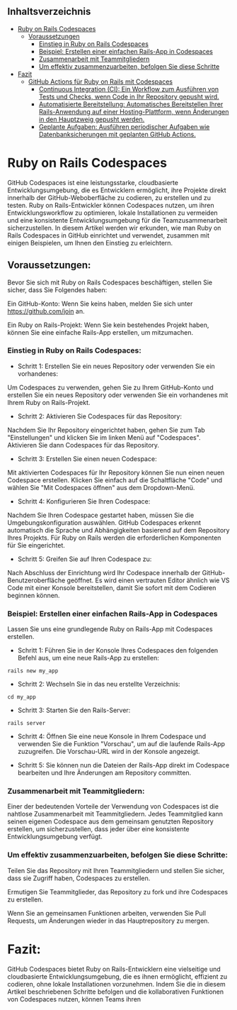 ## Inhaltsverzeichnis
- [Ruby on Rails Codespaces](#ruby-on-rails-codespaces)
  - [Voraussetzungen](#voraussetzungen)
    - [Einstieg in Ruby on Rails Codespaces](#einstieg-in-ruby-on-rails-codespaces)
    - [Beispiel: Erstellen einer einfachen Rails-App in Codespaces](#beispiel-erstellen-einer-einfachen-rails-app-in-codespaces)
    - [Zusammenarbeit mit Teammitgliedern](#zusammenarbeit-mit-teammitgliedern)
    - [Um effektiv zusammenzuarbeiten, befolgen Sie diese Schritte](#um-effektiv-zusammenzuarbeiten-befolgen-sie-diese-schritte)
- [Fazit](#fazit)
  - [GitHub Actions für Ruby on Rails mit Codespaces](#github-actions-für-ruby-on-rails-mit-codespaces)
    - [Continuous Integration (CI): Ein Workflow zum Ausführen von Tests und Checks, wenn Code in Ihr Repository gepusht wird.](#continuous-integration-ci-einrichten-eines-workflows-zum-ausführen-von-tests-und-checks-wenn-code-in-ihr-repository-gepusht-wird)
    - [Automatisierte Bereitstellung: Automatisches Bereitstellen Ihrer Rails-Anwendung auf einer Hosting-Plattform, wenn Änderungen in den Hauptzweig gepusht werden.](#automatisierte-bereitstellung-automatisches-bereitstellen-ihrer-rails-anwendung-auf-einer-hosting-plattform-wenn-änderungen-im-hauptzweig-gepusht-werden)
    - [Geplante Aufgaben: Ausführen periodischer Aufgaben wie Datenbanksicherungen mit geplanten GitHub Actions.](#geplante-aufgaben-ausführen-periodischer-aufgaben-wie-datenbanksicherungen-mit-geplanten-github-actions)

# Ruby on Rails Codespaces

GitHub Codespaces ist eine leistungsstarke, cloudbasierte Entwicklungsumgebung, die es Entwicklern ermöglicht, ihre Projekte direkt innerhalb der GitHub-Weboberfläche zu codieren, zu erstellen und zu testen. Ruby on Rails-Entwickler können Codespaces nutzen, um ihren Entwicklungsworkflow zu optimieren, lokale Installationen zu vermeiden und eine konsistente Entwicklungsumgebung für die Teamzusammenarbeit sicherzustellen. In diesem Artikel werden wir erkunden, wie man Ruby on Rails Codespaces in GitHub einrichtet und verwendet, zusammen mit einigen Beispielen, um Ihnen den Einstieg zu erleichtern.

## Voraussetzungen:

Bevor Sie sich mit Ruby on Rails Codespaces beschäftigen, stellen Sie sicher, dass Sie Folgendes haben:

Ein GitHub-Konto: Wenn Sie keins haben, melden Sie sich unter https://github.com/join an.

Ein Ruby on Rails-Projekt: Wenn Sie kein bestehendes Projekt haben, können Sie eine einfache Rails-App erstellen, um mitzumachen.

### Einstieg in Ruby on Rails Codespaces:

- Schritt 1: Erstellen Sie ein neues Repository oder verwenden Sie ein vorhandenes:

Um Codespaces zu verwenden, gehen Sie zu Ihrem GitHub-Konto und erstellen Sie ein neues Repository oder verwenden Sie ein vorhandenes mit Ihrem Ruby on Rails-Projekt.

- Schritt 2: Aktivieren Sie Codespaces für das Repository:

Nachdem Sie Ihr Repository eingerichtet haben, gehen Sie zum Tab "Einstellungen" und klicken Sie im linken Menü auf "Codespaces". Aktivieren Sie dann Codespaces für das Repository.

- Schritt 3: Erstellen Sie einen neuen Codespace:

Mit aktivierten Codespaces für Ihr Repository können Sie nun einen neuen Codespace erstellen. Klicken Sie einfach auf die Schaltfläche "Code" und wählen Sie "Mit Codespaces öffnen" aus dem Dropdown-Menü.

- Schritt 4: Konfigurieren Sie Ihren Codespace:

Nachdem Sie Ihren Codespace gestartet haben, müssen Sie die Umgebungskonfiguration auswählen. GitHub Codespaces erkennt automatisch die Sprache und Abhängigkeiten basierend auf dem Repository Ihres Projekts. Für Ruby on Rails werden die erforderlichen Komponenten für Sie eingerichtet.

- Schritt 5: Greifen Sie auf Ihren Codespace zu:

Nach Abschluss der Einrichtung wird Ihr Codespace innerhalb der GitHub-Benutzeroberfläche geöffnet. Es wird einen vertrauten Editor ähnlich wie VS Code mit einer Konsole bereitstellen, damit Sie sofort mit dem Codieren beginnen können.

### Beispiel: Erstellen einer einfachen Rails-App in Codespaces

Lassen Sie uns eine grundlegende Ruby on Rails-App mit Codespaces erstellen.

- Schritt 1: Führen Sie in der Konsole Ihres Codespaces den folgenden Befehl aus, um eine neue Rails-App zu erstellen:

```
rails new my_app

```
- Schritt 2: Wechseln Sie in das neu erstellte Verzeichnis:

```
cd my_app

```
- Schritt 3: Starten Sie den Rails-Server:

```
rails server
```

- Schritt 4: Öffnen Sie eine neue Konsole in Ihrem Codespace und verwenden Sie die Funktion "Vorschau", um auf die laufende Rails-App zuzugreifen. Die Vorschau-URL wird in der Konsole angezeigt.

- Schritt 5: Sie können nun die Dateien der Rails-App direkt im Codespace bearbeiten und Ihre Änderungen am Repository committen.

### Zusammenarbeit mit Teammitgliedern:

Einer der bedeutenden Vorteile der Verwendung von Codespaces ist die nahtlose Zusammenarbeit mit Teammitgliedern. Jedes Teammitglied kann seinen eigenen Codespace aus dem gemeinsam genutzten Repository erstellen, um sicherzustellen, dass jeder über eine konsistente Entwicklungsumgebung verfügt.

### Um effektiv zusammenzuarbeiten, befolgen Sie diese Schritte:

Teilen Sie das Repository mit Ihren Teammitgliedern und stellen Sie sicher, dass sie Zugriff haben, Codespaces zu erstellen.

Ermutigen Sie Teammitglieder, das Repository zu fork und ihre Codespaces zu erstellen.

Wenn Sie an gemeinsamen Funktionen arbeiten, verwenden Sie Pull Requests, um Änderungen wieder in das Hauptrepository zu mergen.

# Fazit:

GitHub Codespaces bietet Ruby on Rails-Entwicklern eine vielseitige und cloudbasierte Entwicklungsumgebung, die es ihnen ermöglicht, effizient zu codieren, ohne lokale Installationen vorzunehmen. Indem Sie die in diesem Artikel beschriebenen Schritte befolgen und die kollaborativen Funktionen von Codespaces nutzen, können Teams ihren